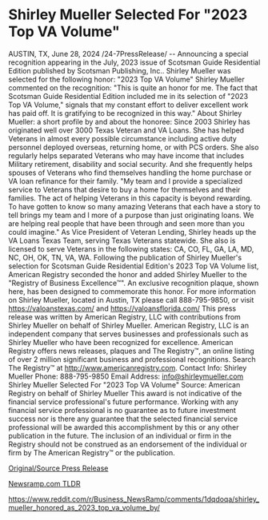 # Shirley Mueller Selected For "2023 Top VA Volume"

AUSTIN, TX, June 28, 2024 /24-7PressRelease/ -- Announcing a special recognition appearing in the July, 2023 issue of Scotsman Guide Residential Edition published by Scotsman Publishing, Inc.. Shirley Mueller was selected for the following honor: "2023 Top VA Volume"  Shirley Mueller commented on the recognition: "This is quite an honor for me. The fact that Scotsman Guide Residential Edition included me in its selection of "2023 Top VA Volume," signals that my constant effort to deliver excellent work has paid off. It is gratifying to be recognized in this way."  About Shirley Mueller: a short profile by and about the honoree:  Since 2003 Shirley has originated well over 3000 Texas Veteran and VA Loans. She has helped Veterans in almost every possible circumstance including active duty personnel deployed overseas, returning home, or with PCS orders. She also regularly helps separated Veterans who may have income that includes Military retirement, disability and social security. And she frequently helps spouses of Veterans who find themselves handling the home purchase or VA loan refinance for their family.  "My team and I provide a specialized service to Veterans that desire to buy a home for themselves and their families. The act of helping Veterans in this capacity is beyond rewarding. To have gotten to know so many amazing Veterans that each have a story to tell brings my team and I more of a purpose than just originating loans. We are helping real people that have been through and seen more than you could imagine."  As Vice President of Veteran Lending, Shirley heads up the VA Loans Texas Team, serving Texas Veterans statewide. She also is licensed to serve Veterans in the following states: CA, CO, FL, GA, LA, MD, NC, OH, OK, TN, VA, WA.  Following the publication of Shirley Mueller's selection for Scotsman Guide Residential Edition's 2023 Top VA Volume list, American Registry seconded the honor and added Shirley Mueller to the "Registry of Business Excellence™". An exclusive recognition plaque, shown here, has been designed to commemorate this honor.  For more information on Shirley Mueller, located in Austin, TX please call 888-795-9850, or visit https://valoanstexas.com/ and https://valoansflorida.com/  This press release was written by American Registry, LLC with contributions from Shirley Mueller on behalf of Shirley Mueller.  American Registry, LLC is an independent company that serves businesses and professionals such as Shirley Mueller who have been recognized for excellence. American Registry offers news releases, plaques and The Registry™, an online listing of over 2 million significant business and professional recognitions. Search The Registry™ at http://www.americanregistry.com.  Contact Info: Shirley Mueller Phone: 888-795-9850 Email Address: info@shirleymueller.com  Shirley Mueller Selected For "2023 Top VA Volume" Source: American Registry on behalf of Shirley Mueller  This award is not indicative of the financial service professional's future performance. Working with any financial service professional is no guarantee as to future investment success nor is there any guarantee that the selected financial service professional will be awarded this accomplishment by this or any other publication in the future. The inclusion of an individual or firm in the Registry should not be construed as an endorsement of the individual or firm by The American Registry™ or the publication. 

[Original/Source Press Release](https://www.24-7pressrelease.com/press-release/512031/shirley-mueller-selected-for-2023-top-va-volume)
                    

[Newsramp.com TLDR](None) 

https://www.reddit.com/r/Business_NewsRamp/comments/1dqdoqa/shirley_mueller_honored_as_2023_top_va_volume_by/